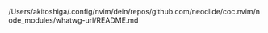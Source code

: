 /Users/akitoshiga/.config/nvim/dein/repos/github.com/neoclide/coc.nvim/node_modules/whatwg-url/README.md